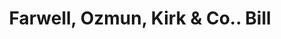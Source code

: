 ---
doi: 10.7916/D80S11D4
date_other: '1889'
date_other_textual: '1889'
form: printed ephemera
genre:
- Invoices
name:
- Farwell, Ozmun, Kirk & Co.
object_in_context_url: https://biggert.cul.columbia.edu/items/view/ave_biggert_00665
subject_hierarchical_geographic:
- St. Paul, Minnesota, United States
subject_name:
- Farwell, Ozmun, Kirk & Co.
title: Farwell, Ozmun, Kirk & Co.. Bill
sort_title: Farwell, Ozmun, Kirk & Co.. Bill
call_number: ave_biggert_00665
coordinates:
- 44.94416666666666,-93.0936111111111
pid: ave_biggert_00665
identifiers: ave_biggert_00665
canvas_id: ldpd:395937
permalink: "/items/ave_biggert_00665/"
layout: iiif-image-page
---